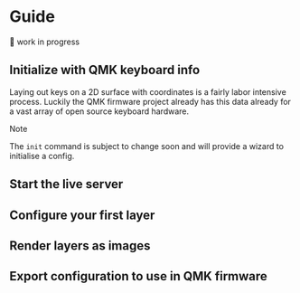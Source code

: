 # Guide

🚧 work in progress

## Initialize with QMK keyboard info

Laying out keys on a 2D surface with coordinates is a fairly labor intensive process. Luckily the QMK firmware project already has this data already for a vast array of open source keyboard hardware.

> [!NOTE]
> The `init` command is subject to change soon and will provide a wizard to initialise a config.

## Start the live server

## Configure your first layer

## Render layers as images

## Export configuration to use in QMK firmware
